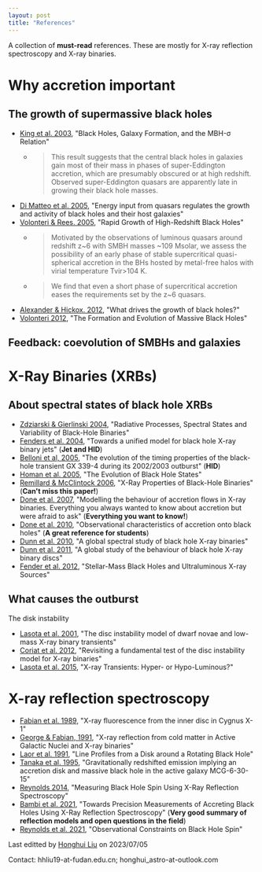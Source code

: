 ```yaml
---
layout: post
title: "References"
---
```


A collection of **must-read** references. These are mostly for X-ray reflection spectroscopy and X-ray binaries.

# Why accretion important

## The growth of supermassive black holes

- [King et al. 2003](https://ui.adsabs.harvard.edu/abs/2003ApJ...596L..27K/abstract), "Black Holes, Galaxy Formation, and the MBH-σ Relation"
  - > This result suggests that the central black holes in galaxies gain most of their mass in phases of super-Eddington accretion, which are presumably obscured or at high redshift. Observed super-Eddington quasars are apparently late in growing their black hole masses.
- [Di Matteo et al. 2005](https://ui.adsabs.harvard.edu/abs/2005Natur.433..604D/abstract), "Energy input from quasars regulates the growth and activity of black holes and their host galaxies"
- [Volonteri & Rees. 2005](https://ui.adsabs.harvard.edu/abs/2005ApJ...633..624V/abstract), "Rapid Growth of High-Redshift Black Holes"
  - > Motivated by the observations of luminous quasars around redshift z~6 with SMBH masses ~109 Msolar, we assess the possibility of an early phase of stable supercritical quasi-spherical accretion in the BHs hosted by metal-free halos with virial temperature Tvir>104 K.
  - > We find that even a short phase of supercritical accretion eases the requirements set by the z~6 quasars.
- [Alexander & Hickox. 2012](https://ui.adsabs.harvard.edu/abs/2012NewAR..56...93A/abstract), "What drives the growth of black holes?"
- [Volonteri 2012](https://ui.adsabs.harvard.edu/abs/2012Sci...337..544V/abstract), "The Formation and Evolution of Massive Black Holes"

## Feedback: coevolution of SMBHs and galaxies

# X-Ray Binaries (XRBs)

## About spectral states of black hole XRBs

- [Zdziarski & Gierlinski 2004](https://ui.adsabs.harvard.edu/abs/2004PThPS.155...99Z/abstract), "Radiative Processes, Spectral States and Variability of Black-Hole Binaries"
- [Fenders et al. 2004](https://ui.adsabs.harvard.edu/abs/2004MNRAS.355.1105F/abstract), "Towards a unified model for black hole X-ray binary jets" (**Jet and HID**)
- [Belloni et al, 2005](https://ui.adsabs.harvard.edu/abs/2005A%26A...440..207B/abstract), "The evolution of the timing properties of the black-hole transient GX 339-4 during its 2002/2003 outburst" (**HID**)
- [Homan et al. 2005](https://ui.adsabs.harvard.edu/abs/2005Ap%26SS.300..107H/abstract), "The Evolution of Black Hole States"
- [Remillard & McClintock 2006](https://ui.adsabs.harvard.edu/abs/2006ARA&A..44...49R), "X-Ray Properties of Black-Hole Binaries" (**Can't miss this paper!**)
- [Done et al. 2007](https://ui.adsabs.harvard.edu/abs/2007A%26ARv..15....1D/abstract), "Modelling the behaviour of accretion flows in X-ray binaries. Everything you always wanted to know about accretion but were afraid to ask" (**Everything you want to know!**)
- [Done et al. 2010](https://ui.adsabs.harvard.edu/abs/2010arXiv1008.2287D/abstract), "Observational characteristics of accretion onto black holes" (**A great reference for students**)
- [Dunn et al. 2010](https://ui.adsabs.harvard.edu/abs/2010MNRAS.403...61D/abstract), "A global spectral study of black hole X-ray binaries"
- [Dunn et al. 2011](https://ui.adsabs.harvard.edu/abs/2011MNRAS.411..337D/abstract), "A global study of the behaviour of black hole X-ray binary discs"
- [Fender et al. 2012](https://ui.adsabs.harvard.edu/abs/2012Sci...337..540F/abstract), "Stellar-Mass Black Holes and Ultraluminous X-ray Sources"

## What causes the outburst

The disk instability

- [Lasota et al. 2001](https://ui.adsabs.harvard.edu/abs/2001NewAR..45..449L/abstract), "The disc instability model of dwarf novae and low-mass X-ray binary transients"
- [Coriat et al. 2012](https://ui.adsabs.harvard.edu/abs/2012MNRAS.424.1991C/abstract), "Revisiting a fundamental test of the disc instability model for X-ray binaries"
- [Lasota et al. 2015](https://ui.adsabs.harvard.edu/abs/2015ApJ...801L...4L/abstract), "X-ray Transients: Hyper- or Hypo-Luminous?"

# X-ray reflection spectroscopy

- [Fabian et al. 1989](https://ui.adsabs.harvard.edu/abs/1989MNRAS.238..729F/abstract), "X-ray fluorescence from the inner disc in Cygnus X-1"
- [George & Fabian, 1991](https://ui.adsabs.harvard.edu/abs/1991MNRAS.249..352G/abstract), "X-ray reflection from cold matter in Active Galactic Nuclei and X-ray binaries"
- [Laor et al. 1991](https://ui.adsabs.harvard.edu/abs/1991ApJ...376...90L/abstract), "Line Profiles from a Disk around a Rotating Black Hole"
- [Tanaka et al. 1995](https://ui.adsabs.harvard.edu/abs/1995Natur.375..659T/abstract), "Gravitationally redshifted emission implying an accretion disk and massive black hole in the active galaxy MCG-6-30-15"
- [Reynolds 2014](https://ui.adsabs.harvard.edu/abs/2014SSRv..183..277R/abstract), "Measuring Black Hole Spin Using X-Ray Reflection Spectroscopy"
- [Bambi et al. 2021](https://ui.adsabs.harvard.edu/abs/2021SSRv..217...65B/abstract), "Towards Precision Measurements of Accreting Black Holes Using X-Ray Reflection Spectroscopy" (**Very good summary of reflection models and open questions in the field**)
- [Reynolds et al. 2021](https://ui.adsabs.harvard.edu/abs/2021ARA%26A..59..117R/abstract), "Observational Constraints on Black Hole Spin"


Last editted by [Honghui Liu](https://honghui-liu.github.io/) on 2023/07/05

Contact: hhliu19-at-fudan.edu.cn; honghui_astro-at-outlook.com
